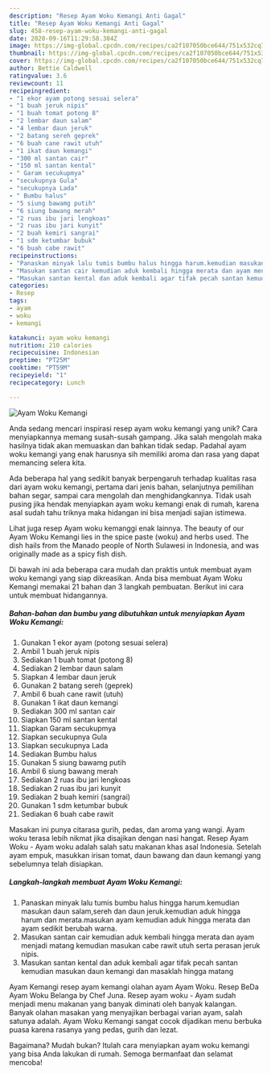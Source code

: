 ```yaml
---
description: "Resep Ayam Woku Kemangi Anti Gagal"
title: "Resep Ayam Woku Kemangi Anti Gagal"
slug: 458-resep-ayam-woku-kemangi-anti-gagal
date: 2020-09-16T11:29:58.384Z
image: https://img-global.cpcdn.com/recipes/ca2f107050bce644/751x532cq70/ayam-woku-kemangi-foto-resep-utama.jpg
thumbnail: https://img-global.cpcdn.com/recipes/ca2f107050bce644/751x532cq70/ayam-woku-kemangi-foto-resep-utama.jpg
cover: https://img-global.cpcdn.com/recipes/ca2f107050bce644/751x532cq70/ayam-woku-kemangi-foto-resep-utama.jpg
author: Bettie Caldwell
ratingvalue: 3.6
reviewcount: 11
recipeingredient:
- "1 ekor ayam potong sesuai selera"
- "1 buah jeruk nipis"
- "1 buah tomat potong 8"
- "2 lembar daun salam"
- "4 lembar daun jeruk"
- "2 batang sereh geprek"
- "6 buah cane rawit utuh"
- "1 ikat daun kemangi"
- "300 ml santan cair"
- "150 ml santan kental"
- " Garam secukupmya"
- "secukupnya Gula"
- "secukupnya Lada"
- " Bumbu halus"
- "5 siung bawamg putih"
- "6 siung bawang merah"
- "2 ruas ibu jari lengkoas"
- "2 ruas ibu jari kunyit"
- "2 buah kemiri sangrai"
- "1 sdm ketumbar bubuk"
- "6 buah cabe rawit"
recipeinstructions:
- "Panaskan minyak lalu tumis bumbu halus hingga harum.kemudian masukan daun salam,sereh dan daun jeruk.kemudian aduk hingga harum dan merata.masukan ayam kemudian aduk hingga merata dan ayam sedikit berubah warna."
- "Masukan santan cair kemudian aduk kembali hingga merata dan ayam menjadi matang kemudian masukan cabe rawit utuh serta perasan jeruk nipis."
- "Masukan santan kental dan aduk kembali agar tifak pecah santan kemudian masukan daun kemangi dan masaklah hingga matang"
categories:
- Resep
tags:
- ayam
- woku
- kemangi

katakunci: ayam woku kemangi 
nutrition: 210 calories
recipecuisine: Indonesian
preptime: "PT25M"
cooktime: "PT59M"
recipeyield: "1"
recipecategory: Lunch

---
```



![Ayam Woku Kemangi](https://img-global.cpcdn.com/recipes/ca2f107050bce644/751x532cq70/ayam-woku-kemangi-foto-resep-utama.jpg)

Anda sedang mencari inspirasi resep ayam woku kemangi yang unik? Cara menyiapkannya memang susah-susah gampang. Jika salah mengolah maka hasilnya tidak akan memuaskan dan bahkan tidak sedap. Padahal ayam woku kemangi yang enak harusnya sih memiliki aroma dan rasa yang dapat memancing selera kita.

Ada beberapa hal yang sedikit banyak berpengaruh terhadap kualitas rasa dari ayam woku kemangi, pertama dari jenis bahan, selanjutnya pemilihan bahan segar, sampai cara mengolah dan menghidangkannya. Tidak usah pusing jika hendak menyiapkan ayam woku kemangi enak di rumah, karena asal sudah tahu triknya maka hidangan ini bisa menjadi sajian istimewa.

Lihat juga resep Ayam woku kemanggi enak lainnya. The beauty of our Ayam Woku Kemangi lies in the spice paste (woku) and herbs used. The dish hails from the Manado people of North Sulawesi in Indonesia, and was originally made as a spicy fish dish.


Di bawah ini ada beberapa cara mudah dan praktis untuk membuat ayam woku kemangi yang siap dikreasikan. Anda bisa membuat Ayam Woku Kemangi memakai 21 bahan dan 3 langkah pembuatan. Berikut ini cara untuk membuat hidangannya.

<!--inarticleads1-->

##### Bahan-bahan dan bumbu yang dibutuhkan untuk menyiapkan Ayam Woku Kemangi:

1. Gunakan 1 ekor ayam (potong sesuai selera)
1. Ambil 1 buah jeruk nipis
1. Sediakan 1 buah tomat (potong 8)
1. Sediakan 2 lembar daun salam
1. Siapkan 4 lembar daun jeruk
1. Gunakan 2 batang sereh (geprek)
1. Ambil 6 buah cane rawit (utuh)
1. Gunakan 1 ikat daun kemangi
1. Sediakan 300 ml santan cair
1. Siapkan 150 ml santan kental
1. Siapkan  Garam secukupmya
1. Siapkan secukupnya Gula
1. Siapkan secukupnya Lada
1. Sediakan  Bumbu halus
1. Gunakan 5 siung bawamg putih
1. Ambil 6 siung bawang merah
1. Sediakan 2 ruas ibu jari lengkoas
1. Sediakan 2 ruas ibu jari kunyit
1. Sediakan 2 buah kemiri (sangrai)
1. Gunakan 1 sdm ketumbar bubuk
1. Sediakan 6 buah cabe rawit


Masakan ini punya citarasa gurih, pedas, dan aroma yang wangi. Ayam woku terasa lebih nikmat jika disajikan dengan nasi hangat. Resep Ayam Woku - Ayam woku adalah salah satu makanan khas asal Indonesia. Setelah ayam empuk, masukkan irisan tomat, daun bawang dan daun kemangi yang sebelumnya telah disiapkan. 

<!--inarticleads2-->

##### Langkah-langkah membuat Ayam Woku Kemangi:

1. Panaskan minyak lalu tumis bumbu halus hingga harum.kemudian masukan daun salam,sereh dan daun jeruk.kemudian aduk hingga harum dan merata.masukan ayam kemudian aduk hingga merata dan ayam sedikit berubah warna.
1. Masukan santan cair kemudian aduk kembali hingga merata dan ayam menjadi matang kemudian masukan cabe rawit utuh serta perasan jeruk nipis.
1. Masukan santan kental dan aduk kembali agar tifak pecah santan kemudian masukan daun kemangi dan masaklah hingga matang


Ayam Kemangi resep ayam kemangi olahan ayam Ayam Woku. Resep BeDa Ayam Woku Belanga by Chef Juna. Resep ayam woku - Ayam sudah menjadi menu makanan yang banyak diminati oleh banyak kalangan. Banyak olahan masakan yang menyajikan berbagai varian ayam, salah satunya adalah. Ayam Woku Kemangi sangat cocok dijadikan menu berbuka puasa karena rasanya yang pedas, gurih dan lezat. 

Bagaimana? Mudah bukan? Itulah cara menyiapkan ayam woku kemangi yang bisa Anda lakukan di rumah. Semoga bermanfaat dan selamat mencoba!
